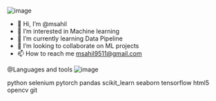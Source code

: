 
![image](https://user-images.githubusercontent.com/109984804/196717364-bcafa2e8-f58e-4063-b694-363c53e557d7.png)


- 👋 Hi, I’m @msahil
- 👀 I’m interested in Machine learning 
- 🌱 I’m currently learning Data Pipeline 
- 💞️ I’m looking to collaborate on ML projects  
- 📫 How to reach me msahil9511@gmail.com

@Languages and tools
![image](https://user-images.githubusercontent.com/109984804/196719113-2343fb39-9500-4a3f-a889-1e8f9d46eb57.png,https://www.python.org/ )



python selenium pytorch pandas scikit_learn seaborn tensorflow html5 opencv git


<!---

msahil95/msahil95 is a ✨ special ✨ repository because its `README.md` (this file) appears on your GitHub profile.
You can click the Preview link to take a look at your changes.
--->

